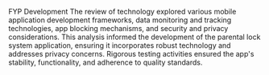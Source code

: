 FYP Development
The review of technology explored various mobile application development frameworks, data monitoring and tracking technologies, app blocking mechanisms, and security and privacy considerations. This analysis informed the development of the parental lock system application, ensuring it incorporates robust technology and addresses privacy concerns.
Rigorous testing activities ensured the app's stability, functionality, and adherence to quality standards.
